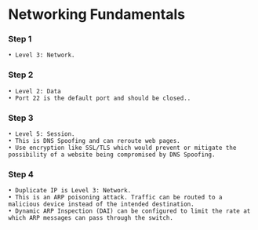 # Networking Fundamentals


### Step 1



    • Level 3: Network.

### Step 2



    • Level 2: Data
    • Port 22 is the default port and should be closed..

### Step 3



    • Level 5: Session. 
    • This is DNS Spoofing and can reroute web pages.
    • Use encryption like SSL/TLS which would prevent or mitigate the possibility of a website being compromised by DNS Spoofing.

### Step 4



    • Duplicate IP is Level 3: Network.
    • This is an ARP poisoning attack. Traffic can be routed to a malicious device instead of the intended destination.
    • Dynamic ARP Inspection (DAI) can be configured to limit the rate at which ARP messages can pass through the switch.
